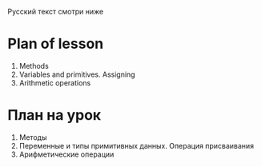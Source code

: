 Русский текст смотри ниже

# Plan of lesson

1. Methods <br/>
2. Variables and primitives. Assigning <br/>
3. Arithmetic operations <br/>


# План на урок <br/>

1. Методы <br/>
2. Переменные и типы примитивных данных. Операция присваивания <br/>
3. Арифметические операции <br/>

